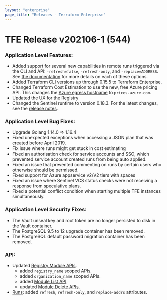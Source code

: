```yaml
---
layout: "enterprise"
page_title: "Releases - Terraform Enterprise"
---
```


# TFE Release v202106-1 (544)


### Application Level Features:

* Added support for several new capabilities in remote runs triggered via the CLI and API: `-refresh=false`, `-refresh-only`, and `-replace=ADDRESS`. See [the documentation](https://www.terraform.io/docs/cloud/run/modes-and-options.html) for more details on each of these options.
* Added Terraform CLI versions up through 0.15.5 to Terraform Enterprise.
* Changed Terraform Cost Estimation to use the new, free Azure pricing API. This changes the [Azure egress hostname](https://www.terraform.io/docs/enterprise/before-installing/network-requirements.html#prices-azure-com) to `prices.azure.com`.
* Updated the UX for the Registry
* Changed the Sentinel runtime to version 0.18.3. For the latest changes, see the [release notes](https://docs.hashicorp.com/sentinel/changelog).

### Application Level Bug Fixes:

* Upgrade Golang 1.14.0 => 1.16.4
* Fixed unexpected exceptions when accessing a JSON plan that was created before April 2019.
* Fix issue where runs might get stuck in cost estimating
* Fixed an authorisation check for service accounts and SSO, which prevented service account created runs from being auto applied.
* Fixed an issue that prevented commenting on runs by certain users who otherwise should be permissed.
* Fixed support for Azure appservice v2/V2 tiers with spaces
* Fixed an issue where Sentinel VCS status checks were not receiving a response from speculative plans.
* Fixed a potential conflict condition when starting multiple TFE instances simultaneously.


### Application Level Security Fixes:
* The Vault unseal key and root token are no longer persisted to disk in the Vault container.
* The PostgreSQL 9.5 to 12 upgrade container has been removed.
* The PostgreSQL default password migration container has been removed.


### API:
* Updated [Registry Module APIs](https://www.terraform.io/docs/cloud/api/modules.html).
    * added `registry_name` scoped APIs.
    * added `organization_name` scoped APIs.
    * added [Module List API](https://www.terraform.io/docs/cloud/api/modules.html#list-registry-modules-for-an-organization).
    * updated [Module Delete APIs](https://www.terraform.io/docs/cloud/api/modules.html#delete-a-module).
* [Runs](https://www.terraform.io/docs/cloud/api/run.html): added `refresh`, `refresh-only`, and `replace-addrs` attributes.